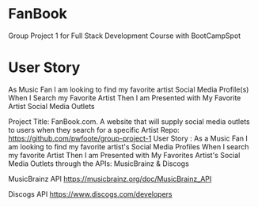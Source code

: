 # FanBook
Group Project 1 for Full Stack Development Course with BootCampSpot

# User Story
As Music Fan I am looking to find my favorite artist Social Media Profile(s) When I Search my Favorite Artist Then I am Presented with My Favorite Artist Social Media Outlets

Project Title: FanBook.com. A website that will supply social media outlets to users when they search for a specific Artist Repo: https://github.com/pwfoote/group-project-1 User Story : As a Music Fan I am looking to find my favorite artist's Social Media Profiles When I search my favorite Artist Then I am Presented with My Favorites Artist's Social Media Outlets through the APIs: MusicBrainz & Discogs

MusicBrainz API
https://musicbrainz.org/doc/MusicBrainz_API

Discogs API
https://www.discogs.com/developers